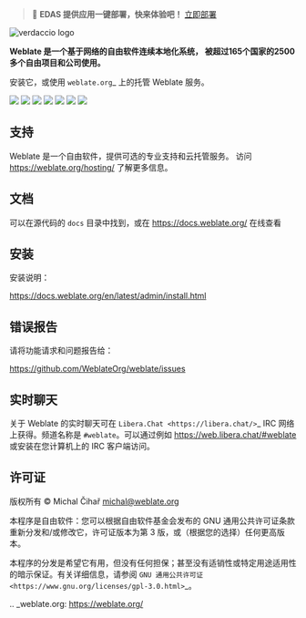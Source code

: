 > 🚀 **EDAS 提供应用一键部署，快来体验吧！** [立即部署](https://edasnext.console.aliyun.com/#/home?tab=marketplace&marketDetail=c82c9057-223f-4c2b-9401-83d9c43c2204)

![verdaccio logo](https://edas-hz.oss-cn-hangzhou.aliyuncs.com/edas-apps/charts-store/weblate/image/Logo-Darktext-borders.png)

**Weblate 是一个基于网络的自由软件连续本地化系统，
被超过165个国家的2500多个自由项目和公司使用。**

安装它，或使用 `weblate.org`_ 上的托管 Weblate 服务。

![](https://edas-hz.oss-cn-hangzhou.aliyuncs.com/edas-apps/charts-store/weblate/image/website-weblate.org-blue.svg)
![](https://edas-hz.oss-cn-hangzhou.aliyuncs.com/edas-apps/charts-store/weblate/image/svg-badge.svg)
![](https://edas-hz.oss-cn-hangzhou.aliyuncs.com/edas-apps/charts-store/weblate/image/68747470733a2f2f7777772e626573747072616374696365732e6465762f70726f6a656374732f3535322f6261646765.svg)
![](https://edas-hz.oss-cn-hangzhou.aliyuncs.com/edas-apps/charts-store/weblate/image/68747470733a2f2f6170692e72657573652e736f6674776172652f62616467652f6769746875622e636f6d2f5765626c6174654f72672f7765626c617465.svg)
![](https://edas-hz.oss-cn-hangzhou.aliyuncs.com/edas-apps/charts-store/weblate/image/weblate.svg)
![](https://edas-hz.oss-cn-hangzhou.aliyuncs.com/edas-apps/charts-store/weblate/image/68747470733a2f2f72656164746865646f63732e6f72672f70726f6a656374732f7765626c6174652f62616467652f.svg)
![](https://edas-hz.oss-cn-hangzhou.aliyuncs.com/edas-apps/charts-store/weblate/image/weblate.svg)

支持
----

Weblate 是一个自由软件，提供可选的专业支持和云托管服务。
访问 https://weblate.org/hosting/ 了解更多信息。

文档
----

可以在源代码的 ``docs`` 目录中找到，或在
https://docs.weblate.org/ 在线查看

安装
----

安装说明：

https://docs.weblate.org/en/latest/admin/install.html

错误报告
-------

请将功能请求和问题报告给：

https://github.com/WeblateOrg/weblate/issues

实时聊天
-------

关于 Weblate 的实时聊天可在 `Libera.Chat <https://libera.chat/>`_ IRC 网络上获得。频道名称是 ``#weblate``。可以通过例如 https://web.libera.chat/#weblate 或安装在您计算机上的 IRC 客户端访问。

许可证
------

版权所有 © Michal Čihař michal@weblate.org

本程序是自由软件：您可以根据自由软件基金会发布的 GNU 通用公共许可证条款重新分发和/或修改它，许可证版本为第 3 版，或（根据您的选择）任何更高版本。

本程序的分发是希望它有用，但没有任何担保；甚至没有适销性或特定用途适用性的暗示保证。有关详细信息，请参阅 `GNU 通用公共许可证
<https://www.gnu.org/licenses/gpl-3.0.html>`_。

.. _weblate.org: https://weblate.org/
